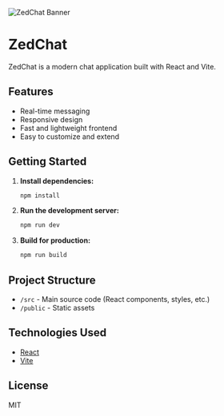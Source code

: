 ![ZedChat Banner](https://images.unsplash.com/photo-1461749280684-dccba630e2f6?auto=format&fit=crop&w=800&q=80)
# ZedChat

ZedChat is a modern chat application built with React and Vite.

## Features

- Real-time messaging
- Responsive design
- Fast and lightweight frontend
- Easy to customize and extend

## Getting Started

1. **Install dependencies:**
   ```bash
   npm install
   ```

2. **Run the development server:**
   ```bash
   npm run dev
   ```

3. **Build for production:**
   ```bash
   npm run build
   ```

## Project Structure

- `/src` - Main source code (React components, styles, etc.)
- `/public` - Static assets

## Technologies Used

- [React](https://react.dev/)
- [Vite](https://vitejs.dev/)

## License

MIT